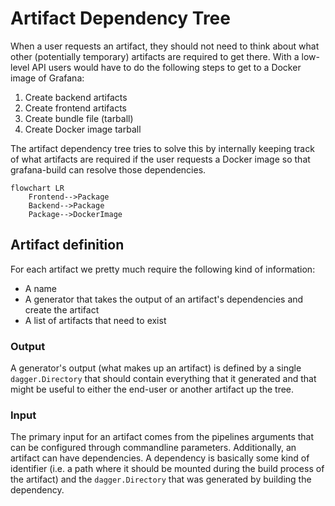 # Artifact Dependency Tree

When a user requests an artifact, they should not need to think about what other (potentially temporary) artifacts are required to get there.
With a low-level API users would have to do the following steps to get to a Docker image of Grafana:

1. Create backend artifacts
1. Create frontend artifacts
1. Create bundle file (tarball)
1. Create Docker image tarball

The artifact dependency tree tries to solve this by internally keeping track of what artifacts are required if the user requests a Docker image so that grafana-build can resolve those dependencies.

```mermaid
flowchart LR
    Frontend-->Package
    Backend-->Package
    Package-->DockerImage
```

## Artifact definition

For each artifact we pretty much require the following kind of information:

- A name
- A generator that takes the output of an artifact's dependencies and create the artifact
- A list of artifacts that need to exist

### Output

A generator's output (what makes up an artifact) is defined by a single `dagger.Directory` that should contain everything that it generated and that might be useful to either the end-user or another artifact up the tree.

### Input

The primary input for an artifact comes from the pipelines arguments that can be configured through commandline parameters.
Additionally, an artifact can have dependencies.
A dependency is basically some kind of identifier (i.e. a path where it should be mounted during the build process of the artifact) and the `dagger.Directory` that was generated by building the dependency.

